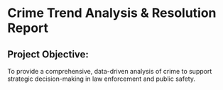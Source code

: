 #  Crime Trend Analysis & Resolution Report
## Project Objective:
To provide a comprehensive, data-driven analysis of crime to support strategic decision-making in law enforcement and public safety.
